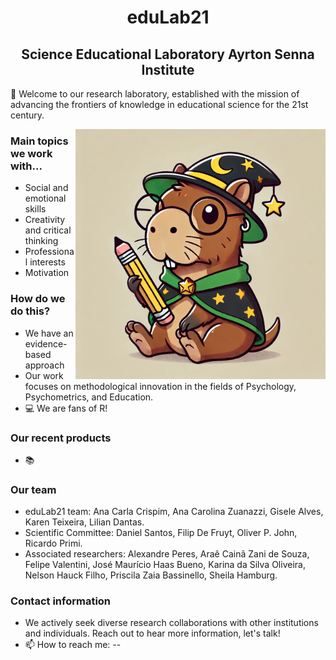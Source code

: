 <h1 align="center"> eduLab21 </h1>

<h2 align="center"> Science Educational Laboratory Ayrton Senna Institute </h2>


👋 Welcome to our research laboratory, established with the mission of advancing the frontiers of knowledge in educational science for the 21st century.

<img align="right" src="https://github.com/edulab21/.github/blob/main/profile/edulab21-capivara.png" width="400">

### Main topics we work with...
- Social and emotional skills
- Creativity and critical thinking
- Professional interests
- Motivation

### How do we do this?
- We have an evidence-based approach
- Our work focuses on methodological innovation in the fields of Psychology, Psychometrics, and Education.
- 💻 We are fans of R!


### Our recent products
- 📚 

### Our team
- eduLab21 team: Ana Carla Crispim, Ana Carolina Zuanazzi, Gisele Alves, Karen Teixeira, Lilian Dantas.
- Scientific Committee: Daniel Santos, Filip De Fruyt, Oliver P. John, Ricardo Primi.
- Associated researchers: Alexandre Peres, Araê Cainã Zani de Souza, Felipe Valentini, José Maurício Haas Bueno, Karina da Silva Oliveira, Nelson Hauck Filho, Priscila Zaia Bassinello, Sheila Hamburg.

### Contact information
- We actively seek diverse research collaborations with other institutions and individuals. Reach out to hear more information, let's talk!
- 📫 How to reach me: --

<!---
edulab21/edulab21 is a ✨ special ✨ repository because its `README.md` (this file) appears on your GitHub profile.
You can click the Preview link to take a look at your changes.
-->
